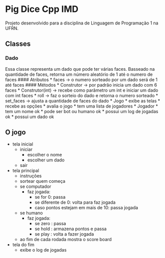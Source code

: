 # Pig Dice Cpp IMD
Projeto desenvolvido para a disciplina de Linguagem de Programação 1 na UFRN. 
## Classes
<h3> Dado </h3>
Essa classe representa um dado que pode ter várias faces.
Basseado na quantidade de faces, retorna um número aleatório
de 1 até o numero de faces
	#### Atributos
		* faces -> o numero sorteado por um dado será de 1 até faces
	#### Métodos
		* Construtor -> por padrão inicia um dado com 6 faces
		* Construtor(int) -> recebe como parâmetro um int e iniciar um dado com int faces
		* roll -> faz o sorteio do dado e retorna o numero sorteado
		* set_faces -> ajusta a quantidade de faces do dado
* Jogo
	* exibe as telas
	* recebe as opções
	* avalia o jogo
	* tem uma lista de jogadores
* Jogador
	* tem um nome ok
	* pode ser bot ou humano ok
	* possui um log de jogadas ok
	* possui um dado ok

## O jogo
* tela inicial
	* iniciar
		* escolher o nome
		* escolher um dado
	* sair
* tela principal
	* instruções
	* sortear quem começa
	* se computador
		* faz jogada:
			* se for 0: passa
			* se diferente de 0: volta para faz jogada
			* caso pontos estejam em mais de 10: passa jogada
	* se humano
		* faz jogada:
			* se zero : passa
			* se hold : armazena pontos e passa
			* se play : volta a fazer jogada
	* ao fim de cada rodada mostra o score board
* tela do fim
	* exibe o log de jogadas
